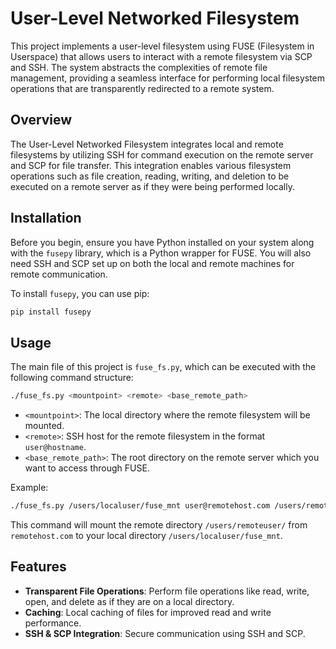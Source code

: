 # User-Level Networked Filesystem

This project implements a user-level filesystem using FUSE (Filesystem in Userspace) that allows users to interact with a remote filesystem via SCP and SSH. The system abstracts the complexities of remote file management, providing a seamless interface for performing local filesystem operations that are transparently redirected to a remote system.

## Overview

The User-Level Networked Filesystem integrates local and remote filesystems by utilizing SSH for command execution on the remote server and SCP for file transfer. This integration enables various filesystem operations such as file creation, reading, writing, and deletion to be executed on a remote server as if they were being performed locally.

## Installation

Before you begin, ensure you have Python installed on your system along with the `fusepy` library, which is a Python wrapper for FUSE. You will also need SSH and SCP set up on both the local and remote machines for remote communication.

To install `fusepy`, you can use pip:

```bash
pip install fusepy
```

## Usage

The main file of this project is `fuse_fs.py`, which can be executed with the following command structure:

```bash
./fuse_fs.py <mountpoint> <remote> <base_remote_path>
```

- `<mountpoint>`: The local directory where the remote filesystem will be mounted.
- `<remote>`: SSH host for the remote filesystem in the format `user@hostname`.
- `<base_remote_path>`: The root directory on the remote server which you want to access through FUSE.

Example:

```bash
./fuse_fs.py /users/localuser/fuse_mnt user@remotehost.com /users/remoteuser/
```

This command will mount the remote directory `/users/remoteuser/` from `remotehost.com` to your local directory `/users/localuser/fuse_mnt`.

## Features

- **Transparent File Operations**: Perform file operations like read, write, open, and delete as if they are on a local directory.
- **Caching**: Local caching of files for improved read and write performance.
- **SSH & SCP Integration**: Secure communication using SSH and SCP.
